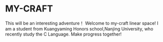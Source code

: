 # MY-CRAFT
This will be an interesting adventure！
Welcome to my-craft linear space!
I am a student from Kuangyaming Honors school,Nanjing University, who recently study the C Language.
Make progress together!
